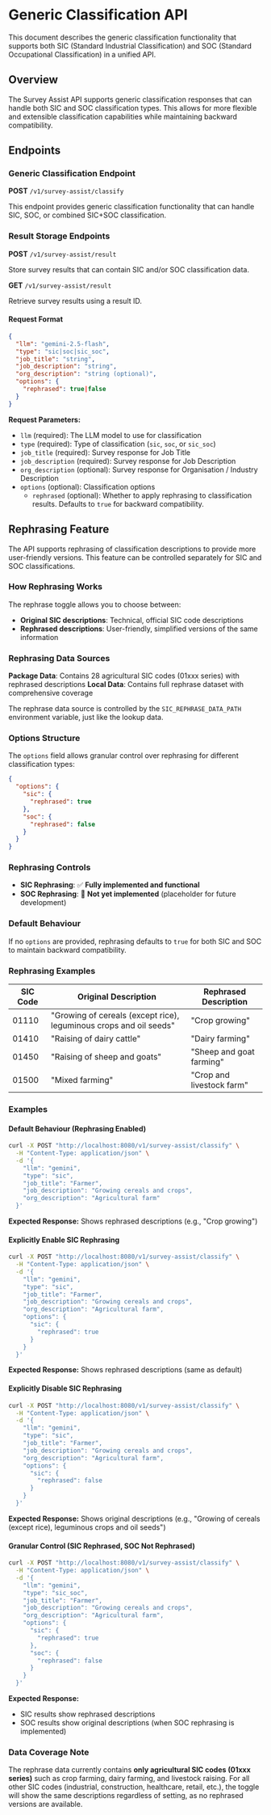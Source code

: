 # Generic Classification API

This document describes the generic classification functionality that supports both SIC (Standard Industrial Classification) and SOC (Standard Occupational Classification) in a unified API.

## Overview

The Survey Assist API supports generic classification responses that can handle both SIC and SOC classification types. This allows for more flexible and extensible classification capabilities while maintaining backward compatibility.

## Endpoints

### Generic Classification Endpoint

**POST** `/v1/survey-assist/classify`

This endpoint provides generic classification functionality that can handle SIC, SOC, or combined SIC+SOC classification.

### Result Storage Endpoints

**POST** `/v1/survey-assist/result`

Store survey results that can contain SIC and/or SOC classification data.

**GET** `/v1/survey-assist/result`

Retrieve survey results using a result ID.

#### Request Format

```json
{
  "llm": "gemini-2.5-flash",
  "type": "sic|soc|sic_soc",
  "job_title": "string",
  "job_description": "string",
  "org_description": "string (optional)",
  "options": {
    "rephrased": true|false
  }
}
```

**Request Parameters:**

- `llm` (required): The LLM model to use for classification
- `type` (required): Type of classification (`sic`, `soc`, or `sic_soc`)
- `job_title` (required): Survey response for Job Title
- `job_description` (required): Survey response for Job Description  
- `org_description` (optional): Survey response for Organisation / Industry Description
- `options` (optional): Classification options
  - `rephrased` (optional): Whether to apply rephrasing to classification results. Defaults to `true` for backward compatibility.

## Rephrasing Feature

The API supports rephrasing of classification descriptions to provide more user-friendly versions. This feature can be controlled separately for SIC and SOC classifications.

### How Rephrasing Works

The rephrase toggle allows you to choose between:
- **Original SIC descriptions**: Technical, official SIC code descriptions
- **Rephrased descriptions**: User-friendly, simplified versions of the same information

### Rephrasing Data Sources

**Package Data**: Contains 28 agricultural SIC codes (01xxx series) with rephrased descriptions
**Local Data**: Contains full rephrase dataset with comprehensive coverage

The rephrase data source is controlled by the `SIC_REPHRASE_DATA_PATH` environment variable, just like the lookup data.

### Options Structure

The `options` field allows granular control over rephrasing for different classification types:

```json
{
  "options": {
    "sic": {
      "rephrased": true
    },
    "soc": {
      "rephrased": false
    }
  }
}
```

### Rephrasing Controls

- **SIC Rephrasing**: ✅ **Fully implemented and functional**
- **SOC Rephrasing**: 🔄 **Not yet implemented** (placeholder for future development)

### Default Behaviour

If no `options` are provided, rephrasing defaults to `true` for both SIC and SOC to maintain backward compatibility.

### Rephrasing Examples

| SIC Code | Original Description | Rephrased Description |
|----------|---------------------|----------------------|
| 01110 | "Growing of cereals (except rice), leguminous crops and oil seeds" | "Crop growing" |
| 01410 | "Raising of dairy cattle" | "Dairy farming" |
| 01450 | "Raising of sheep and goats" | "Sheep and goat farming" |
| 01500 | "Mixed farming" | "Crop and livestock farm" |

### Examples

#### Default Behaviour (Rephrasing Enabled)

```bash
curl -X POST "http://localhost:8080/v1/survey-assist/classify" \
  -H "Content-Type: application/json" \
  -d '{
    "llm": "gemini",
    "type": "sic",
    "job_title": "Farmer",
    "job_description": "Growing cereals and crops",
    "org_description": "Agricultural farm"
  }'
```

**Expected Response:** Shows rephrased descriptions (e.g., "Crop growing")

#### Explicitly Enable SIC Rephrasing

```bash
curl -X POST "http://localhost:8080/v1/survey-assist/classify" \
  -H "Content-Type: application/json" \
  -d '{
    "llm": "gemini",
    "type": "sic",
    "job_title": "Farmer",
    "job_description": "Growing cereals and crops",
    "org_description": "Agricultural farm",
    "options": {
      "sic": {
        "rephrased": true
      }
    }
  }'
```

**Expected Response:** Shows rephrased descriptions (same as default)

#### Explicitly Disable SIC Rephrasing

```bash
curl -X POST "http://localhost:8080/v1/survey-assist/classify" \
  -H "Content-Type: application/json" \
  -d '{
    "llm": "gemini",
    "type": "sic",
    "job_title": "Farmer",
    "job_description": "Growing cereals and crops",
    "org_description": "Agricultural farm",
    "options": {
      "sic": {
        "rephrased": false
      }
    }
  }'
```

**Expected Response:** Shows original descriptions (e.g., "Growing of cereals (except rice), leguminous crops and oil seeds")

#### Granular Control (SIC Rephrased, SOC Not Rephrased)

```bash
curl -X POST "http://localhost:8080/v1/survey-assist/classify" \
  -H "Content-Type: application/json" \
  -d '{
    "llm": "gemini",
    "type": "sic_soc",
    "job_title": "Farmer",
    "job_description": "Growing cereals and crops",
    "org_description": "Agricultural farm",
    "options": {
      "sic": {
        "rephrased": true
      },
      "soc": {
        "rephrased": false
      }
    }
  }'
```

**Expected Response:** 
- SIC results show rephrased descriptions
- SOC results show original descriptions (when SOC rephrasing is implemented)

### Data Coverage Note

The rephrase data currently contains **only agricultural SIC codes (01xxx series)** such as crop farming, dairy farming, and livestock raising. For all other SIC codes (industrial, construction, healthcare, retail, etc.), the toggle will show the same descriptions regardless of setting, as no rephrased versions are available.
